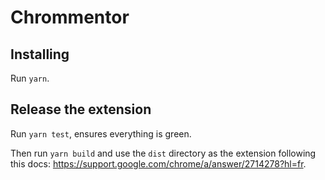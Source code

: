 # Chrommentor

## Installing

Run `yarn`.

## Release the extension

Run `yarn test`, ensures everything is green.

Then run `yarn build` and use the `dist` directory as the extension following this docs: https://support.google.com/chrome/a/answer/2714278?hl=fr.
